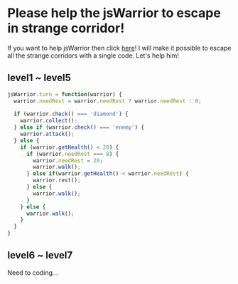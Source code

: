 # Please help the jsWarrior to escape in strange corridor!
If you want to help jsWarrior then click [here](http://jswarrior.fusioncharts.com/)!
I will make it possible to escape all the strange corridors with a single code.
Let's help him!

## level1 ~ level5

```JavaScript
jsWarrior.turn = function(warrior) {
  warrior.needRest = warrior.needRest ? warrior.needRest : 8;
  
  if (warrior.check() === 'diamond') {
    warrior.collect();
  } else if (warrior.check() === 'enemy') {
    warrior.attack();
  } else {
    if (warrior.getHealth() < 20) {
      if (warrior.needRest === 8) {
        warrior.needRest = 20;
        warrior.walk();
      } else if(warrior.getHealth() < warrior.needRest) {
        warrior.rest();
      } else {
        warrior.walk();
      }
    } else {
      warrior.walk();
    }
  }
}
```

## level6 ~ level7 

Need to coding...